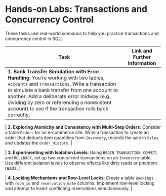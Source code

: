 
# Hands-on Labs: Transactions and Concurrency Control

These tasks use real-world scenarios to help you practice transactions and concurrency control in SQL. 

| Task | Link and Further Information 
|------|-------------------------------|
| **1. Bank Transfer Simulation with Error Handling**: You’re working with two tables, `Accounts` and `Transactions`. Write a transaction to simulate a bank transfer from one account to another. Add a deliberate error midway (e.g., dividing by zero or referencing a nonexistent account) to see if the transaction rolls back correctly.|

| **2. Exploring Atomicity and Consistency with Multi-Step Orders**: Consider a table `Orders` for an e-commerce site. Write a transaction to create an order that deducts item quantities from `Inventory`, records the sale in `Sales`, and updates the `Order_History`. |

| **3. Experimenting with Isolation Levels**: Using `BEGIN TRANSACTION`, `COMMIT`, and `ROLLBACK`, set up two concurrent transactions on an `Inventory` table. Use different isolation levels to observe effects like dirty reads or phantom reads. |

| **4. Locking Mechanisms and Row-Level Locks**: Create a table `Bookings` with `room_id` and `reservation_date` columns. Implement row-level locking and attempt to insert conflicting reservations simultaneously. |
